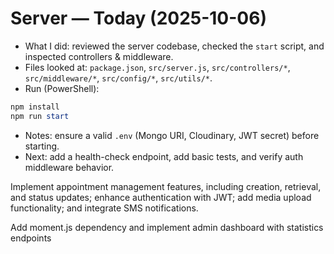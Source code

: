 
# Server — Today (2025-10-06)

- What I did: reviewed the server codebase, checked the `start` script, and inspected controllers & middleware.
- Files looked at: `package.json`, `src/server.js`, `src/controllers/*`, `src/middleware/*`, `src/config/*`, `src/utils/*`.
- Run (PowerShell):

```powershell
npm install
npm run start
```

- Notes: ensure a valid `.env` (Mongo URI, Cloudinary, JWT secret) before starting.
- Next: add a health-check endpoint, add basic tests, and verify auth middleware behavior.

Implement appointment management features, including creation, retrieval, and status updates; enhance authentication with JWT; add media upload functionality; and integrate SMS notifications.

Add moment.js dependency and implement admin dashboard with statistics endpoints